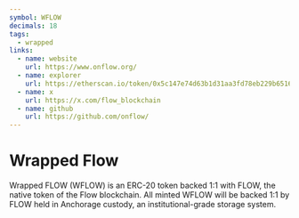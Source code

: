 ```yaml
---
symbol: WFLOW
decimals: 18
tags:
  - wrapped
links:
  - name: website
    url: https://www.onflow.org/
  - name: explorer
    url: https://etherscan.io/token/0x5c147e74d63b1d31aa3fd78eb229b65161983b2b
  - name: x
    url: https://x.com/flow_blockchain
  - name: github
    url: https://github.com/onflow/
---
```


# Wrapped Flow

Wrapped FLOW (WFLOW) is an ERC-20 token backed 1:1 with FLOW, the native token of the Flow blockchain. All minted WFLOW will be backed 1:1 by FLOW held in Anchorage custody, an institutional-grade storage system.
